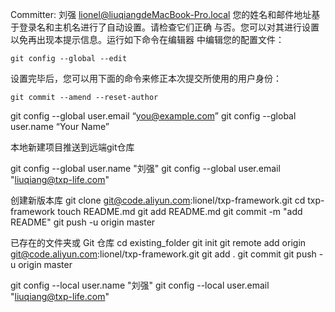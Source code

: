  Committer: 刘强 <lionel@liuqiangdeMacBook-Pro.local>
您的姓名和邮件地址基于登录名和主机名进行了自动设置。请检查它们正确
与否。您可以对其进行设置以免再出现本提示信息。运行如下命令在编辑器
中编辑您的配置文件：

    git config --global --edit

设置完毕后，您可以用下面的命令来修正本次提交所使用的用户身份：

    git commit --amend --reset-author


git config --global user.email “you@example.com”
git config --global user.name “Your Name”


本地新建项目推送到远端git仓库

git config --global user.name "刘强"
git config --global user.email "liuqiang@txp-life.com"

创建新版本库
git clone git@code.aliyun.com:lionel/txp-framework.git
cd txp-framework
touch README.md
git add README.md
git commit -m "add README"
git push -u origin master

已存在的文件夹或 Git 仓库
cd existing_folder
git init
git remote add origin git@code.aliyun.com:lionel/txp-framework.git
git add .
git commit
git push -u origin master


git config --local user.name "刘强"
git config --local user.email "liuqiang@txp-life.com"